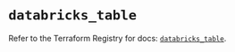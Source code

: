 # `databricks_table`

Refer to the Terraform Registry for docs: [`databricks_table`](https://registry.terraform.io/providers/databricks/databricks/1.86.0/docs/resources/table).
